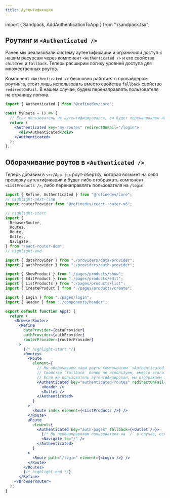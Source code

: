 ```yaml
---
title: Аутентификация
---
```


import { Sandpack, AddAuthenticationToApp } from "./sandpack.tsx";

<Sandpack>

## Роутинг и `<Authenticated />`

Ранее мы реализовали систему аутентификации и ограничили доступ к нашим ресурсам через компонент `<Authenticated />` и его свойства `children` и `fallback`. Теперь расширим логику уровней доступа для множественных роутов.

Компонент `<Authenticated />` бесшовно работает с провайдером роутинга, стоит лишь использовать вместо свойства `fallback` свойство `redirectOnFail`. В нашем случае, будем перенаправлять пользователя на страницу логина.

```jsx
import { Authenticated } from "@refinedev/core";

const MyRoute = () => {
  // Если пользователь не аутентифицировался, он будет перенаправлен на роут `/login`
  return (
    <Authenticated key="my-routes" redirectOnFail="/login">
      <div>Authenticated</div>
    </Authenticated>
  );
};
```

## Оборачивание роутов в `<Authenticated />`

Теперь добавим в `src/App.jsx` роут-обертку, которая возьмет на себя проверку аутентификации и будет либо отображать компонент `<ListProducts />`, либо перенаправлять пользователя на `/login`:

```jsx title="src/App.jsx"
import { Refine, Authenticated } from "@refinedev/core";
// highlight-next-line
import routerProvider from "@refinedev/react-router-v6";

// highlight-start
import {
  BrowserRouter,
  Routes,
  Route,
  Outlet,
  Navigate,
} from "react-router-dom";
// highlight-end

import { dataProvider } from "./providers/data-provider";
import { authProvider } from "./providers/auth-provider";

import { ShowProduct } from "./pages/products/show";
import { EditProduct } from "./pages/products/edit";
import { ListProducts } from "./pages/products/list";
import { CreateProduct } from "./pages/products/create";

import { Login } from "./pages/login";
import { Header } from "./components/header";

export default function App() {
  return (
    <BrowserRouter>
      <Refine
        dataProvider={dataProvider}
        authProvider={authProvider}
        routerProvider={routerProvider}
      >
        {/* highlight-start */}
        <Routes>
          <Route
            element={
              // Мы оборачиваем наши роуты компонентом `<Authenticated />`
              // Свойство `fallback` более не используем, вместо этого перенаправляем на /login
              // Если же пользователь аутентифицирован, мы отображаем знакомый нам компонент `<Header />` и специальный компонент `<Outlet />`, который выполняет роль "окна" для отрисовки внутренних роутов.
              <Authenticated key="authenticated-routes" redirectOnFail="/login">
                <Header />
                <Outlet />
              </Authenticated>
            }
          >
            <Route index element={<ListProducts />} />
          </Route>
          <Route
            element={
              <Authenticated key="auth-pages" fallback={<Outlet />}>
                {/* Мы перенаправляем пользователя на `/` в случае, если он уже аутентифицирован, но пытается перейти к роуту `/login` повторно */}
                <Navigate to="/" />
              </Authenticated>
            }
          >
            <Route path="/login" element={<Login />} />
          </Route>
        </Routes>
        {/* highlight-end */}
      </Refine>
    </BrowserRouter>
  );
}
```

<AddAuthenticationToApp />

</Sandpack>
